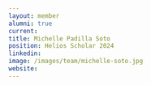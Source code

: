 ```yaml
---
layout: member
alumni: true
current: 
title: Michelle Padilla Soto
position: Helios Scholar 2024
linkedin: 
image: /images/team/michelle-soto.jpg
website: 
---
```


